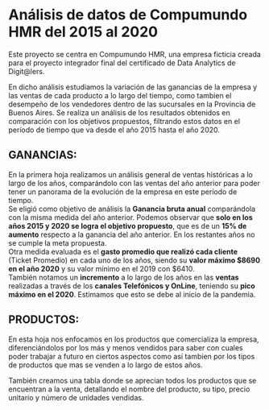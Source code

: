 # Análisis de datos de Compumundo HMR del 2015 al 2020

Este proyecto se centra en Compumundo HMR, una empresa ficticia creada para el proyecto integrador final del certificado de Data Analytics de Digit@lers.

En dicho análisis estudiamos la variación de las ganancias de la empresa y las ventas de cada producto a lo largo del tiempo, como tambien el desempeño de los vendedores dentro de las sucursales en la Provincia de Buenos Aires. Se realiza un análisis de los resultados obtenidos en comparación con los objetivos propuestos, filtrando estos datos en el período de tiempo que va desde el año 2015 hasta el año 2020.

## GANANCIAS:

En la primera hoja realizamos un análisis general de ventas históricas a lo largo de los años, comparándolo con las ventas del año anterior para poder tener un panorama de la evolución de la empresa en este período de tiempo.  
Se eligió como objetivo de análisis la **Ganancia bruta anual** comparándola con la misma medida del año anterior. Podemos observar que **solo en los años 2015 y 2020 se logra el objetivo propuesto**, que es de un **15% de aumento** respecto a la ganancia del año anterior. En los restantes años no se cumple la meta propuesta.  
Otra medida evaluada es el **gasto promedio que realizó cada cliente** (Ticket Promedio) en cada uno de los años, siendo su **valor máximo $8690 en el año 2020** y su valor mínimo en el 2019 con $6410.  
También notamos un **incremento** a lo largo de los años en las **ventas** realizadas a través de los **canales Telefónicos y OnLine**, teniendo su **pico máximo en el 2020**. Estimamos que esto se debe al inicio de la pandemia.

## PRODUCTOS:

En esta hoja nos enfocamos en los productos que comercializa la empresa, diferenciándolos por los más y menos vendidos para saber con cuales poder trabajar a futuro en ciertos aspectos como así tambien por los tipos de productos que mas se venden a lo largo de estos años.

También creamos una tabla donde se aprecian todos los productos que se encuentran a la venta, detallando el nombre del producto, su tipo, precio unitario y número de unidades vendidas.
